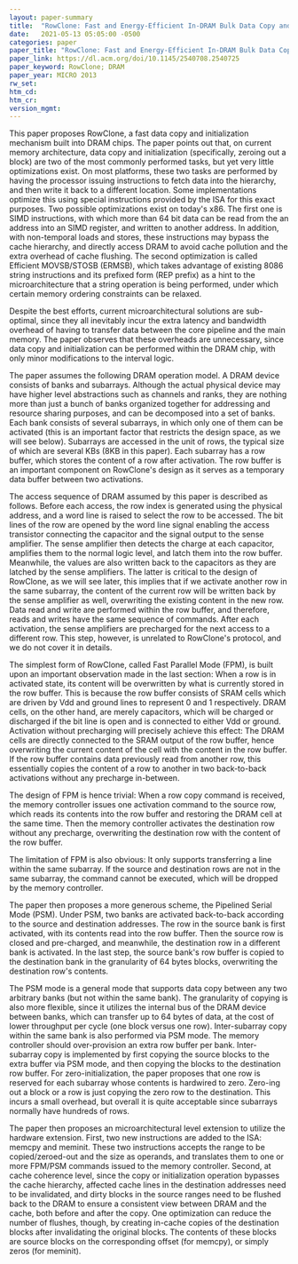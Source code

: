 ```yaml
---
layout: paper-summary
title:  "RowClone: Fast and Energy-Efficient In-DRAM Bulk Data Copy and Initialization"
date:   2021-05-13 05:05:00 -0500
categories: paper
paper_title: "RowClone: Fast and Energy-Efficient In-DRAM Bulk Data Copy and Initialization"
paper_link: https://dl.acm.org/doi/10.1145/2540708.2540725
paper_keyword: RowClone; DRAM
paper_year: MICRO 2013
rw_set:
htm_cd:
htm_cr:
version_mgmt:
---
```


This paper proposes RowClone, a fast data copy and initialization mechanism built into DRAM chips.
The paper points out that, on current memory architecture, data copy and initialization (specifically, zeroing out
a block) are two of the most commonly performed tasks, but yet very little optimizations exist.
On most platforms, these two tasks are performed by having the processor issuing instructions to fetch data into
the hierarchy, and then write it back to a different location. Some implementations optimize this using special
instructions provided by the ISA for this exact purposes. 
Two possible optimizations exist on today's x86. The first one is SIMD instructions, with which more than 64 bit
data can be read from the an address into an SIMD register, and written to another address. 
In addition, with non-temporal loads and stores, these instructions may bypass the cache hierarchy, and 
directly access DRAM to avoid cache pollution and the extra overhead of cache flushing. 
The second optimization is called Efficient MOVSB/STOSB (ERMSB), which takes advantage of existing 8086
string instructions and its prefixed form (REP prefix) as a hint to the microarchitecture that a string
operation is being performed, under which certain memory ordering constraints can be relaxed.

Despite the best efforts, current microarchitectural solutions are sub-optimal, since they all inevitably incur the
extra latency and bandwidth overhead of having to transfer data between the core pipeline and the main memory.
The paper observes that these overheads are unnecessary, since data copy and initialization can be performed within
the DRAM chip, with only minor modifications to the interval logic.

The paper assumes the following DRAM operation model. A DRAM device consists of banks and subarrays. Although
the actual physical device may have higher level abstractions such as channels and ranks, they are nothing more
than just a bunch of banks organized together for addressing and resource sharing purposes, and can be 
decomposed into a set of banks. 
Each bank consists of several subarrays, in which only one of them can be activated (this is an important factor
that restricts the design space, as we will see below). 
Subarrays are accessed in the unit of rows, the typical size of which are several KBs (8KB in this paper).
Each subarray has a row buffer, which stores the content of a row after activation. The row buffer is an important
component on RowClone's design as it serves as a temporary data buffer between two activations.

The access sequence of DRAM assumed by this paper is described as follows.
Before each access, the row index is generated using the physical address, and a word line is raised to select the 
row to be accessed. The bit lines of the row are opened by the word line signal enabling the access transistor 
connecting the capacitor and the signal output to the sense amplifier.
The sense amplifier then detects the charge at each capacitor, amplifies them to the normal logic level, and latch
them into the row buffer. Meanwhile, the values are also written back to the capacitors as they are latched by the
sense amplifiers. The latter is critical to the design of RowClone, as we will see later, this implies that 
if we activate another row in the same subarray, the content of the current row will be written back by the sense
amplifier as well, overwriting the existing content in the new row.
Data read and write are performed within the row buffer, and therefore, reads and writes have the same
sequence of commands.
After each activation, the sense amplifiers are precharged for the next access to a different row. This step,
however, is unrelated to RowClone's protocol, and we do not cover it in details.

The simplest form of RowClone, called Fast Parallel Mode (FPM), is built upon an important observation made in the 
last section: When a row is in activated state, its content will be overwritten by what is currently stored in the row
buffer. This is because the row buffer consists of SRAM cells which are driven by Vdd and ground lines to represent
0 and 1 respectively. DRAM cells, on the other hand, are merely capacitors, which will be charged or discharged
if the bit line is open and is connected to either Vdd or ground. 
Activation without precharging will precisely achieve this effect: The DRAM cells are directly connected to the 
SRAM output of the row buffer, hence overwriting the current content of the cell with the content in the row buffer.
If the row buffer contains data previously read from another row, this essentially copies the content of a row
to another in two back-to-back activations without any precharge in-between.

The design of FPM is hence trivial: When a row copy command is received, the memory controller issues one
activation command to the source row, which reads its contents into the row buffer and restoring the DRAM cell
at the same time. Then the memory controller activates the destination row without any precharge, overwriting the
destination row with the content of the row buffer.

The limitation of FPM is also obvious: It only supports transferring a line within the same subarray. 
If the source and destination rows are not in the same subarray, the command cannot be executed, which will be dropped
by the memory controller.

The paper then proposes a more generous scheme, the Pipelined Serial Mode (PSM). Under PSM, two banks are activated
back-to-back according to the source and destination addresses. The row in the source bank is first activated,
with its contents read into the row buffer. Then the source row is closed and pre-charged, and meanwhile, 
the destination row in a different bank is activated. In the last step, the source bank's row buffer is copied to
the destination bank in the granularity of 64 bytes blocks, overwriting the destination row's contents. 

The PSM mode is a general mode that supports data copy between any two arbitrary banks (but not within the same
bank). The granularity of copying is also more flexible, since it utilizes the internal bus of the DRAM device
between banks, which can transfer up to 64 bytes of data, at the cost of lower throughput per cycle (one block
versus one row). 
Inter-subarray copy within the same bank is also performed via PSM mode. The memory controller should over-provision
an extra row buffer per bank. Inter-subarray copy is implemented by first copying the source blocks to the 
extra buffer via PSM mode, and then copying the blocks to the destination row buffer. 
For zero-initialization, the paper proposes that one row is reserved for each subarray whose contents is hardwired
to zero. Zero-ing out a block or a row is just copying the zero row to the destination. This incurs a small
overhead, but overall it is quite acceptable since subarrays normally have hundreds of rows.

The paper then proposes an microarchitectural level extension to utilize the hardware extension.
First, two new instructions are added to the ISA: memcpy and meminit. These two instructions accepts the range to
be copied/zeroed-out and the size as operands, and translates them to one or more FPM/PSM commands issued to the 
memory controller. 
Second, at cache coherence level, since the copy or initialization operation bypasses the cache hierarchy, affected 
cache lines in the destination addresses need to be invalidated, and dirty blocks in the source ranges need to be 
flushed back to the DRAM to ensure a consistent view between DRAM and the cache, both before and after the copy.
One optimization can reduce the number of flushes, though, by creating in-cache copies of the destination blocks
after invalidating the original blocks. The contents of these blocks are source blocks on the corresponding offset
(for memcpy), or simply zeros (for meminit). 
